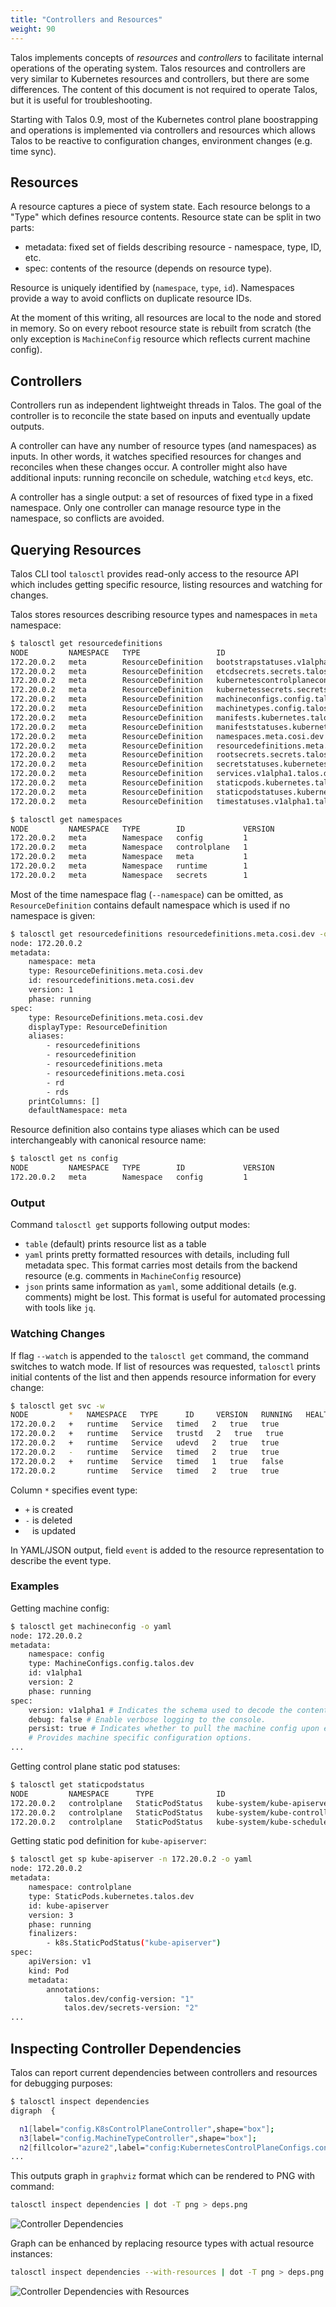 ```yaml
---
title: "Controllers and Resources"
weight: 90
---
```


<!-- markdownlint-disable MD038 -->

Talos implements concepts of *resources* and *controllers* to facilitate internal operations of the operating system.
Talos resources and controllers are very similar to Kubernetes resources and controllers, but there are some differences.
The content of this document is not required to operate Talos, but it is useful for troubleshooting.

Starting with Talos 0.9, most of the Kubernetes control plane boostrapping and operations is implemented via controllers and resources which allows Talos to be reactive to configuration changes, environment changes (e.g. time sync).

## Resources

A resource captures a piece of system state.
Each resource belongs to a "Type" which defines resource contents.
Resource state can be split in two parts:

* metadata: fixed set of fields describing resource - namespace, type, ID, etc.
* spec: contents of the resource (depends on resource type).

Resource is uniquely identified by (`namespace`, `type`, `id`).
Namespaces provide a way to avoid conflicts on duplicate resource IDs.

At the moment of this writing, all resources are local to the node and stored in memory.
So on every reboot resource state is rebuilt from scratch (the only exception is `MachineConfig` resource which reflects current machine config).

## Controllers

Controllers run as independent lightweight threads in Talos.
The goal of the controller is to reconcile the state based on inputs and eventually update outputs.

A controller can have any number of resource types (and namespaces) as inputs.
In other words, it watches specified resources for changes and reconciles when these changes occur.
A controller might also have additional inputs: running reconcile on schedule, watching `etcd` keys, etc.

A controller has a single output: a set of resources of fixed type in a fixed namespace.
Only one controller can manage resource type in the namespace, so conflicts are avoided.

## Querying Resources

Talos CLI tool `talosctl` provides read-only access to the resource API which includes getting specific resource,
listing resources and watching for changes.

Talos stores resources describing resource types and namespaces in `meta` namespace:

```bash
$ talosctl get resourcedefinitions
NODE         NAMESPACE   TYPE                 ID                                               VERSION
172.20.0.2   meta        ResourceDefinition   bootstrapstatuses.v1alpha1.talos.dev             1
172.20.0.2   meta        ResourceDefinition   etcdsecrets.secrets.talos.dev                    1
172.20.0.2   meta        ResourceDefinition   kubernetescontrolplaneconfigs.config.talos.dev   1
172.20.0.2   meta        ResourceDefinition   kubernetessecrets.secrets.talos.dev              1
172.20.0.2   meta        ResourceDefinition   machineconfigs.config.talos.dev                  1
172.20.0.2   meta        ResourceDefinition   machinetypes.config.talos.dev                    1
172.20.0.2   meta        ResourceDefinition   manifests.kubernetes.talos.dev                   1
172.20.0.2   meta        ResourceDefinition   manifeststatuses.kubernetes.talos.dev            1
172.20.0.2   meta        ResourceDefinition   namespaces.meta.cosi.dev                         1
172.20.0.2   meta        ResourceDefinition   resourcedefinitions.meta.cosi.dev                1
172.20.0.2   meta        ResourceDefinition   rootsecrets.secrets.talos.dev                    1
172.20.0.2   meta        ResourceDefinition   secretstatuses.kubernetes.talos.dev              1
172.20.0.2   meta        ResourceDefinition   services.v1alpha1.talos.dev                      1
172.20.0.2   meta        ResourceDefinition   staticpods.kubernetes.talos.dev                  1
172.20.0.2   meta        ResourceDefinition   staticpodstatuses.kubernetes.talos.dev           1
172.20.0.2   meta        ResourceDefinition   timestatuses.v1alpha1.talos.dev                  1
```

```bash
$ talosctl get namespaces
NODE         NAMESPACE   TYPE        ID             VERSION
172.20.0.2   meta        Namespace   config         1
172.20.0.2   meta        Namespace   controlplane   1
172.20.0.2   meta        Namespace   meta           1
172.20.0.2   meta        Namespace   runtime        1
172.20.0.2   meta        Namespace   secrets        1
```

Most of the time namespace flag (`--namespace`) can be omitted, as `ResourceDefinition` contains default
namespace which is used if no namespace is given:

```bash
$ talosctl get resourcedefinitions resourcedefinitions.meta.cosi.dev -o yaml
node: 172.20.0.2
metadata:
    namespace: meta
    type: ResourceDefinitions.meta.cosi.dev
    id: resourcedefinitions.meta.cosi.dev
    version: 1
    phase: running
spec:
    type: ResourceDefinitions.meta.cosi.dev
    displayType: ResourceDefinition
    aliases:
        - resourcedefinitions
        - resourcedefinition
        - resourcedefinitions.meta
        - resourcedefinitions.meta.cosi
        - rd
        - rds
    printColumns: []
    defaultNamespace: meta
```

Resource definition also contains type aliases which can be used interchangeably with canonical resource name:

```bash
$ talosctl get ns config
NODE         NAMESPACE   TYPE        ID             VERSION
172.20.0.2   meta        Namespace   config         1
```

### Output

Command `talosctl get` supports following output modes:

* `table` (default) prints resource list as a table
* `yaml` prints pretty formatted resources with details, including full metadata spec.
  This format carries most details from the backend resource (e.g. comments in `MachineConfig` resource)
* `json` prints same information as `yaml`, some additional details (e.g. comments) might be lost.
  This format is useful for automated processing with tools like `jq`.

### Watching Changes

If flag `--watch` is appended to the `talosctl get` command, the command switches to watch mode.
If list of resources was requested, `talosctl` prints initial contents of the list and then appends resource information for every change:

```bash
$ talosctl get svc -w
NODE         *   NAMESPACE   TYPE      ID     VERSION   RUNNING   HEALTHY
172.20.0.2   +   runtime   Service   timed   2   true   true
172.20.0.2   +   runtime   Service   trustd   2   true   true
172.20.0.2   +   runtime   Service   udevd   2   true   true
172.20.0.2   -   runtime   Service   timed   2   true   true
172.20.0.2   +   runtime   Service   timed   1   true   false
172.20.0.2       runtime   Service   timed   2   true   true
```

Column `*` specifies event type:

* `+` is created
* `-` is deleted
* ` ` is updated

In YAML/JSON output, field `event` is added to the resource representation to describe the event type.

### Examples

Getting machine config:

```bash
$ talosctl get machineconfig -o yaml
node: 172.20.0.2
metadata:
    namespace: config
    type: MachineConfigs.config.talos.dev
    id: v1alpha1
    version: 2
    phase: running
spec:
    version: v1alpha1 # Indicates the schema used to decode the contents.
    debug: false # Enable verbose logging to the console.
    persist: true # Indicates whether to pull the machine config upon every boot.
    # Provides machine specific configuration options.
...
```

Getting control plane static pod statuses:

```bash
$ talosctl get staticpodstatus
NODE         NAMESPACE      TYPE              ID                                                           VERSION   READY
172.20.0.2   controlplane   StaticPodStatus   kube-system/kube-apiserver-talos-default-master-1            3         True
172.20.0.2   controlplane   StaticPodStatus   kube-system/kube-controller-manager-talos-default-master-1   3         True
172.20.0.2   controlplane   StaticPodStatus   kube-system/kube-scheduler-talos-default-master-1            4         True
```

Getting static pod definition for `kube-apiserver`:

```bash
$ talosctl get sp kube-apiserver -n 172.20.0.2 -o yaml
node: 172.20.0.2
metadata:
    namespace: controlplane
    type: StaticPods.kubernetes.talos.dev
    id: kube-apiserver
    version: 3
    phase: running
    finalizers:
        - k8s.StaticPodStatus("kube-apiserver")
spec:
    apiVersion: v1
    kind: Pod
    metadata:
        annotations:
            talos.dev/config-version: "1"
            talos.dev/secrets-version: "2"
...
```

## Inspecting Controller Dependencies

Talos can report current dependencies between controllers and resources for debugging purposes:

```bash
$ talosctl inspect dependencies
digraph  {

  n1[label="config.K8sControlPlaneController",shape="box"];
  n3[label="config.MachineTypeController",shape="box"];
  n2[fillcolor="azure2",label="config:KubernetesControlPlaneConfigs.config.talos.dev",shape="note",style="filled"];
...
```

This outputs graph in `graphviz` format which can be rendered to PNG with command:

```bash
talosctl inspect dependencies | dot -T png > deps.png
```

![Controller Dependencies](/images/controller-dependencies-v2.png)

Graph can be enhanced by replacing resource types with actual resource instances:

```bash
talosctl inspect dependencies --with-resources | dot -T png > deps.png
```

![Controller Dependencies with Resources](/images/controller-dependencies-with-resources-v2.png)
